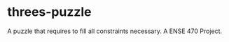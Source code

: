 threes-puzzle
=============

A puzzle that requires to fill all constraints necessary. A ENSE 470 Project.
